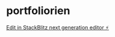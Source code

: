 # portfoliorien

[Edit in StackBlitz next generation editor ⚡️](https://stackblitz.com/~/github.com/rien2/portfoliorien)